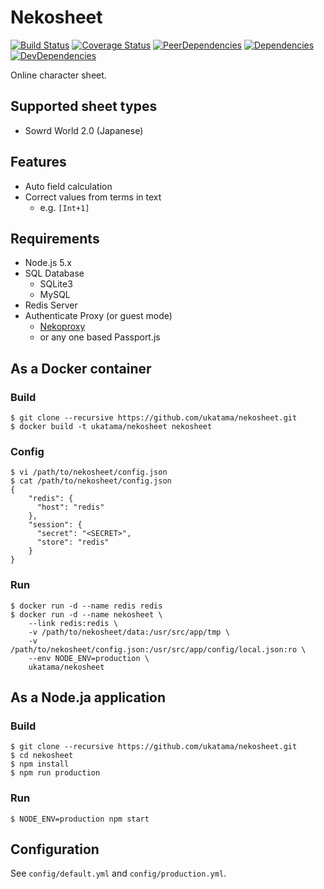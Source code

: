 # Nekosheet
[![Build Status](https://img.shields.io/travis/ukatama/nekosheet/master.svg?style=flat-square)](https://travis-ci.org/ukatama/nekosheet)
[![Coverage Status](https://img.shields.io/coveralls/ukatama/nekosheet.svg?style=flat-square)](https://coveralls.io/github/ukatama/nekosheet)
[![PeerDependencies](https://img.shields.io/david/peer/ukatama/nekosheet.svg?style=flat-square)](https://david-dm.org/ukatama/nekosheet#info=peerDependencies&view=list)
[![Dependencies](https://img.shields.io/david/ukatama/nekosheet.svg?style=flat-square)](https://david-dm.org/ukatama/nekosheet)
[![DevDependencies](https://img.shields.io/david/dev/ukatama/nekosheet.svg?style=flat-square)](https://david-dm.org/ukatama/nekosheet#info=devDependencies&view=list)

Online character sheet.

## Supported sheet types
- Sowrd World 2.0 (Japanese)

## Features
- Auto field calculation
- Correct values from terms in text
  - e.g. `[Int+1]`

## Requirements
- Node.js 5.x
- SQL Database
  - SQLite3
  - MySQL
- Redis Server
- Authenticate Proxy (or guest mode)
  - [Nekoproxy](https://github.com/ukatama/nekoproxy.git)
  - or any one based Passport.js

## As a Docker container
### Build
```
$ git clone --recursive https://github.com/ukatama/nekosheet.git
$ docker build -t ukatama/nekosheet nekosheet
```

### Config
```
$ vi /path/to/nekosheet/config.json
$ cat /path/to/nekosheet/config.json
{
    "redis": {
      "host": "redis"
    },
    "session": {
      "secret": "<SECRET>",
      "store": "redis"
    }
}
```

### Run
```
$ docker run -d --name redis redis
$ docker run -d --name nekosheet \
    --link redis:redis \
    -v /path/to/nekosheet/data:/usr/src/app/tmp \
    -v /path/to/nekosheet/config.json:/usr/src/app/config/local.json:ro \
    --env NODE_ENV=production \
    ukatama/nekosheet
```

## As a Node.ja application
### Build
```
$ git clone --recursive https://github.com/ukatama/nekosheet.git
$ cd nekosheet
$ npm install
$ npm run production
```

### Run
```
$ NODE_ENV=production npm start
```

## Configuration
See `config/default.yml` and `config/production.yml`.
